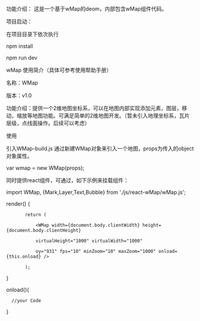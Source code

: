 
功能介绍：
这是一个基于wMap的deom，内部包含wMap组件代码。



项目启动：

在项目目录下依次执行

 npm install
 
 npm run dev




wMap 使用简介（具体可参考使用帮助手册）

 名称：WMap
 
 版本：v1.0
 
 功能介绍：提供一个2维地图坐标系，可以在地图内部实现添加元素，图层，移动，缩放等地图功能。可满足简单的2维地图开发。（暂未引入地理坐标系，瓦片层级，点线面操作。后续可以考虑）




使用

   引入WMap-build.js 通过新建WMap对象来引入一个地图，props为传入的object对象属性。
   
   var wmap = new WMap(props);
   
   同时提供react组件，可通过，如下示例来挂载组件：
   
   import WMap, {Mark,Layer,Text,Bubble} from './js/react-wMap/wMap.js';
   
   render() {
   
           return (
           
               <WMap width={document.body.clientWidth} height={document.body.clientHeight} 
               
               virtualHeight="1000" virtualWidth="1000" 
               
               oy="931" fps="10" minZoom="10" maxZoom="1000" onload={this.onload} />
               
           );
           
   }
   
   onload(){
   
      //your Code
      
   }

 
